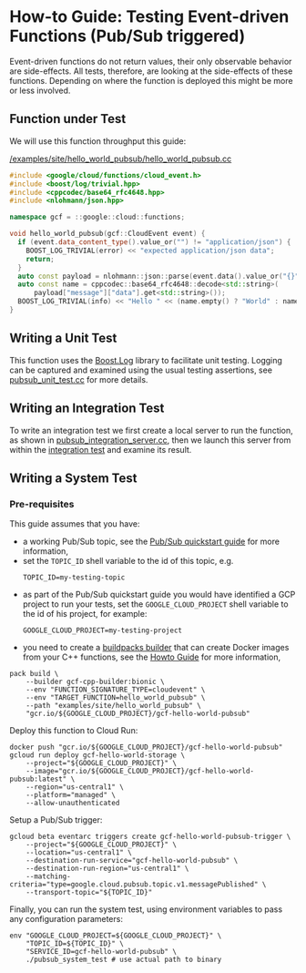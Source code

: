 # How-to Guide: Testing Event-driven Functions (Pub/Sub triggered)

[buildpacks]: https://buildpacks.io
[boost-log-gh]: https://github.com/boostorg/log
[/examples/site/hello_world_pubsub/hello_world_pubsub.cc]: /examples/site/hello_world_pubsub/hello_world_pubsub.cc
[pubsub_unit_test.cc]: pubsub_unit_test.cc
[pubsub_integration_server.cc]: pubsub_integration_server.cc
[pubsub_integration_test.cc]: pubsub_integration_test.cc
[quickstart-guide]: /examples/site/howto_local_development/README.md
[container-guide]: /examples/site/howto_create_container/README.md
[pubsub-quickstart]: https://cloud.google.com/pubsub/docs/quickstart-console

Event-driven functions do not return values, their only observable behavior are
side-effects. All tests, therefore, are looking at the side-effects of these
functions. Depending on where the function is deployed this might be more or
less involved.

## Function under Test

We will use this function throughput this guide:

[/examples/site/hello_world_pubsub/hello_world_pubsub.cc]
```cc
#include <google/cloud/functions/cloud_event.h>
#include <boost/log/trivial.hpp>
#include <cppcodec/base64_rfc4648.hpp>
#include <nlohmann/json.hpp>

namespace gcf = ::google::cloud::functions;

void hello_world_pubsub(gcf::CloudEvent event) {
  if (event.data_content_type().value_or("") != "application/json") {
    BOOST_LOG_TRIVIAL(error) << "expected application/json data";
    return;
  }
  auto const payload = nlohmann::json::parse(event.data().value_or("{}"));
  auto const name = cppcodec::base64_rfc4648::decode<std::string>(
      payload["message"]["data"].get<std::string>());
  BOOST_LOG_TRIVIAL(info) << "Hello " << (name.empty() ? "World" : name);
}
```

## Writing a Unit Test

This function uses the [Boost.Log][boost-log-gh] library to facilitate unit
testing. Logging can be captured and examined using the usual testing
assertions, see [pubsub_unit_test.cc] for more details.

## Writing an Integration Test

To write an integration test we first create a local server to run the
function, as shown in [pubsub_integration_server.cc], then we launch this
server from within the [integration test][pubsub_integration_test.cc] and
examine its result.

## Writing a System Test

### Pre-requisites

This guide assumes that you have:

* a working Pub/Sub topic, see the [Pub/Sub quickstart guide][pubsub-quickstart]
  for more information,
* set the `TOPIC_ID` shell variable to the id of this topic, e.g.
  ```shell
  TOPIC_ID=my-testing-topic
  ```
* as part of the Pub/Sub quickstart guide you would have identified a GCP
  project to run your tests, set the `GOOGLE_CLOUD_PROJECT` shell variable
  to the id of his project, for example:
  ```shell
  GOOGLE_CLOUD_PROJECT=my-testing-project
  ``` 
* you need to create a [buildpacks builder][buildpacks] that can create
  Docker images from your C++ functions, see the
  [Howto Guide][container-guide] for more information,

```shell
pack build \
    --builder gcf-cpp-builder:bionic \
    --env "FUNCTION_SIGNATURE_TYPE=cloudevent" \
    --env "TARGET_FUNCTION=hello_world_pubsub" \
    --path "examples/site/hello_world_pubsub" \
    "gcr.io/${GOOGLE_CLOUD_PROJECT}/gcf-hello-world-pubsub"
```

Deploy this function to Cloud Run:

```shell
docker push "gcr.io/${GOOGLE_CLOUD_PROJECT}/gcf-hello-world-pubsub"
gcloud run deploy gcf-hello-world-storage \
    --project="${GOOGLE_CLOUD_PROJECT}" \
    --image="gcr.io/${GOOGLE_CLOUD_PROJECT}/gcf-hello-world-pubsub:latest" \
    --region="us-central1" \
    --platform="managed" \
    --allow-unauthenticated
```

Setup a Pub/Sub trigger:

```shell
gcloud beta eventarc triggers create gcf-hello-world-pubsub-trigger \
    --project="${GOOGLE_CLOUD_PROJECT}" \
    --location="us-central1" \
    --destination-run-service="gcf-hello-world-pubsub" \
    --destination-run-region="us-central1" \
    --matching-criteria="type=google.cloud.pubsub.topic.v1.messagePublished" \
    --transport-topic="${TOPIC_ID}"
```

Finally, you can run the system test, using environment variables to pass
any configuration parameters:

```shell
env "GOOGLE_CLOUD_PROJECT=${GOOGLE_CLOUD_PROJECT}" \
    "TOPIC_ID=${TOPIC_ID}" \
    "SERVICE_ID=gcf-hello-world-pubsub" \
    ./pubsub_system_test # use actual path to binary
```
